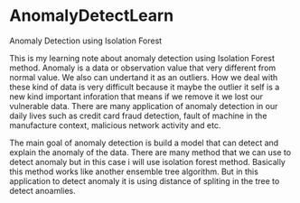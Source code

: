 # AnomalyDetectLearn


Anomaly Detection using Isolation Forest

This is my learning note about anomaly detection using Isolation Forest method. Anomaly is a data or observation value that very different from normal value. We also can undertand it as an outliers. How we deal with these kind of data is very difficult because it maybe the outlier it self is a new kind important inforation that means if we remove it we lost our vulnerable data. There are many application of anomaly detection in our daily lives such as credit card fraud detection, fault of machine in the manufacture context, malicious network activity and etc.

The main goal of anomaly detection is build a model that can detect and explain the anomaly of the data. There are many method that we can use to detect anomaly but in this case i will use isolation forest method. Basically this method works like another ensemble tree algorithm. But in this application to detect anomaly it is using distance of spliting in the tree to detect anoamlies.
